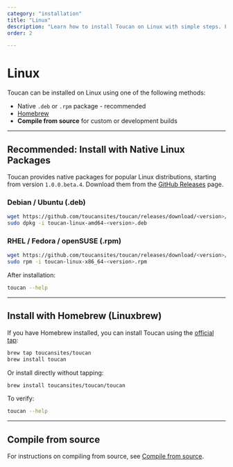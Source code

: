```yaml
---
category: "installation"
title: "Linux"
description: "Learn how to install Toucan on Linux with simple steps. Follow this guide to set up and start using Toucan easily"
order: 2

---
```


# Linux

Toucan can be installed on Linux using one of the following methods:

- Native `.deb` or `.rpm` package - recommended
- [Homebrew](https://brew.sh/)
- **Compile from source** for custom or development builds

---

## Recommended: Install with Native Linux Packages

Toucan provides native packages for popular Linux distributions, starting from version `1.0.0.beta.4`. Download them from the [GitHub Releases](https://github.com/toucansites/toucan/releases) page.

### Debian / Ubuntu (.deb)

```sh
wget https://github.com/toucansites/toucan/releases/download/<version>/toucan-linux-amd64-<version>.deb
sudo dpkg -i toucan-linux-amd64-<version>.deb
```

### RHEL / Fedora / openSUSE (.rpm)

```sh
wget https://github.com/toucansites/toucan/releases/download/<version>/toucan-linux-x86_64-<version>.rpm
sudo rpm -i toucan-linux-x86_64-<version>.rpm
```

After installation:

```sh
toucan --help
```

---

## Install with Homebrew (Linuxbrew)

If you have Homebrew installed, you can install Toucan using the [official tap](https://github.com/toucansites/homebrew-toucan):

```sh
brew tap toucansites/toucan
brew install toucan
```

Or install directly without tapping:

```sh
brew install toucansites/toucan/toucan
```

To verify:

```sh
toucan --help
```

---

## Compile from source

For instructions on compiling from source, see [Compile from source](/docs/installation/compile-from-source/).
